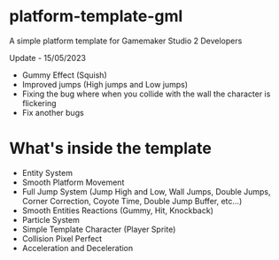 # platform-template-gml
A simple platform template for Gamemaker Studio 2 Developers

Update - 15/05/2023

+ Gummy Effect (Squish)
+ Improved jumps (High jumps and Low jumps)
+ Fixing the bug where when you collide with the wall the character is flickering
+ Fix another bugs

# What's inside the template

+ Entity System
+ Smooth Platform Movement
+ Full Jump System (Jump High and Low, Wall Jumps, Double Jumps, Corner Correction, Coyote Time, Double Jump Buffer, etc...)
+ Smooth Entities Reactions (Gummy, Hit, Knockback)
+ Particle System
+ Simple Template Character (Player Sprite)
+ Collision Pixel Perfect
+ Acceleration and Deceleration
